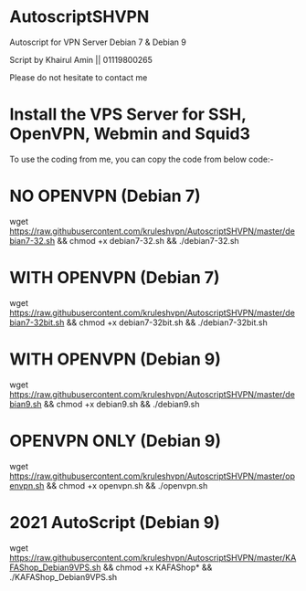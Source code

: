# AutoscriptSHVPN
Autoscript for VPN Server Debian 7 & Debian 9

Script by Khairul Amin || 01119800265

Please do not hesitate to contact me

# Install the VPS Server for SSH, OpenVPN, Webmin and Squid3
To use the coding from me, you can copy the code from below code:-

# NO OPENVPN (Debian 7)
wget https://raw.githubusercontent.com/kruleshvpn/AutoscriptSHVPN/master/debian7-32.sh && chmod +x debian7-32.sh && ./debian7-32.sh

# WITH OPENVPN (Debian 7)
wget https://raw.githubusercontent.com/kruleshvpn/AutoscriptSHVPN/master/debian7-32bit.sh && chmod +x debian7-32bit.sh && ./debian7-32bit.sh

# WITH OPENVPN (Debian 9)
wget https://raw.githubusercontent.com/kruleshvpn/AutoscriptSHVPN/master/debian9.sh && chmod +x debian9.sh && ./debian9.sh

# OPENVPN ONLY (Debian 9)
wget https://raw.githubusercontent.com/kruleshvpn/AutoscriptSHVPN/master/openvpn.sh && chmod +x openvpn.sh && ./openvpn.sh

# 2021 AutoScript (Debian 9)
wget https://raw.githubusercontent.com/kruleshvpn/AutoscriptSHVPN/master/KAFAShop_Debian9VPS.sh && chmod +x KAFAShop* && ./KAFAShop_Debian9VPS.sh
